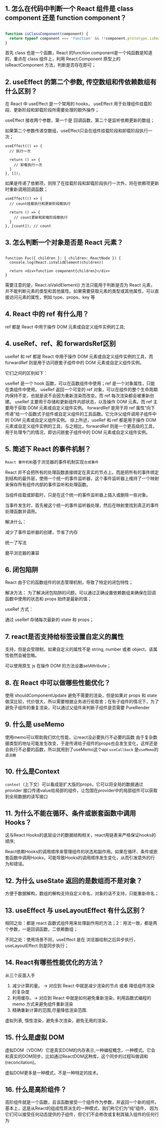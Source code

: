 ## 1. 怎么在代码中判断一个 React 组件是 class component 还是 function component？

```js

function isClassComponent(component) {
  return typeof component === 'function' && !!component.prototype.isReactComponent
}
```
首先 class 也是一个函数，React 的function component是一个纯函数是知道的，重点在 class 组件上，利用 React.Component 原型上的 isReactComponent 方法，判断是否存在即可；

## 2. useEffect 的第二个参数, 传空数组和传依赖数组有什么区别？

在 React 中 useEffect 是一个常用的 hooks， useEffect 用于处理组件挂载阶段、更新阶段和卸载阶段所需要处理的额外操作；

useEffect 接收两个参数，第一个是 回调函数，第二个是监听依赖更新的数组；

如果第二个参数传递空数组，useEffect只会在组件挂载阶段和卸载阶段执行一次；

```tsx
useEffect(() => {
  // 执行一次
  
  return () => {
    // 卸载执行一次
  }
}, []);
```

如果是传递了依赖项，则除了在挂载阶段和卸载阶段执行一次外，将在依赖项更新时重新调用回调函数；

```tsx
useEffect(() => {
  // count挂载执行和更新阶段都执行
  
  return () => {
    // count更新和卸载阶段都执行
  }
}, [count]); // count
```

## 3. 怎么判断一个对象是否是 React 元素？

```tsx

function Fuc({ children }: { children: ReactNode }) {
  console.log(React.isValidElement(children))

  return <div>function component{children}</div>
}

```

需要注意的是，React.isValidElement() 方法只能用于判断是否为 React 元素，并不能判断元素的类型和其他属性。如果需要获取元素的类型或其他属性，可以直接访问元素的属性，例如 type、props、key 等


## 4. React 中的 ref 有什么用？

ref 都是 React 中用于操作 DOM 元素或自定义组件实例的工具;

## 4. useRef、ref、和 forwardsRef区别

useRef 和 ref 都是 React 中用于操作 DOM 元素或自定义组件实例的工具，而 forwardRef 则是用于访问嵌套子组件中的 DOM 元素或自定义组件实例。

它们之间的区别如下：

useRef 是一个 hook 函数，可以在函数组件中使用；ref 是一个对象属性，只能在类组件中使用。
useRef 返回一个可变的 ref 对象，可以在组件的整个生命周期内保持不变，也就是说不会因为重新渲染而改变。而 ref 每次渲染都会被重新创建。
useRef 主要用于存储和更新组件内部状态，以及操作 DOM 元素。而 ref 主要用于获取 DOM 元素或自定义组件实例。
forwardRef 是用于将 ref 属性“向下传递”给一个函数式子组件或自定义组件的工具函数。它允许父组件调用子组件中的 DOM 元素或自定义组件实例。
综上所述，useRef 和 ref 都是用于操作 DOM 元素或自定义组件实例的工具，与之相比，forwardRef 则是一个更高级的工具，用于处理专门的情况，即访问嵌套子组件中的 DOM 元素或自定义组件实例。

## 5. 简述下 React 的事件机制？

`React 事件机制`基于浏览器的事件机制实现`合成事件`

React 并不会把所有的处理函数直接绑定在真实的节点上。而是把所有的事件绑定到结构的最外层，使用一个统一的事件监听器，这个事件监听器上维持了一个映射来保存所有组件内部的事件监听和处理函数。

当组件挂载或卸载时，只是在这个统一的事件监听器上插入或删除一些对象。

当事件发生时，首先被这个统一的事件监听器处理，然后在映射里找到真正的事件处理函数并调用。

解决什么：

减少了事件监听器的创建，节省了内存

统一了写法

磨平浏览器的兼容

## 6. 闭包陷阱

React 由于它的函数组件的状态管理机制，导致了特定的闭包特性；

解决方法：
为了解决闭包陷阱的问题，可以通过正确设置依赖数组来确保在回调函数中使用的状态和 props 始终是最新的值；

useRef 方式：

通过 useRef 存储每次最新的 state 和 props；


## 7. react是否支持给标签设置自定义的属性

支持，但是会受限制，如果自定义的属性不是 string, number 或者 object，该属性依然会被忽略。

可以使用原生 js 在操作 DOM 的方法设置setAttribute；

## 8. 在 React 中可以做哪些性能优化？

使用 shouldComponentUpdate 避免不需要的渲染，但是如果对 props 和 state 做深比较，代价很大，所以需要根据业务进行些取舍；在有子组件的情况下，为了避免子组件的重复渲染，可以通过父组件来判断子组件是否需要 PureRender

## 9. 什么是 useMemo

使用memo可以帮助我们优化性能，让react没必要执行不必要的函数
由于复杂数据类型的地址可能发生改变，于是传递给子组件的props也会发生变化，这样还是会执行不必要的函数，所以就用到了useMemo这个api
`useCallback` 是`useMemo`的`语法糖`

## 10. 什么是Context

`context`（上下文）可以看成是扩大版的props，它可以将全局的数据通过 provider 接口传递value给局部的组件，让包围在provider中的局部组件可以获取到全局数据的读写接口

## 11. 为什么不能在循环、条件或嵌套函数中调用 Hooks？
这与React Hooks的底层设计的数据结构相关，react用链表来严格保证hooks的顺序;

React依赖Hooks的调用顺序来管理组件的状态和副作用。如果在循环、条件或嵌套函数中调用Hooks，可能导致Hooks的调用顺序发生变化，从而引发意外的行为和错误。

## 12. 为什么 useState 返回的是数组而不是对象？

方便于数据解构，数组的解构支持自定义命名，对象的话不支持，只能重新命名；

## 13. useEffect 与 useLayoutEffect 有什么区别？

相同之处：都是 react 函数式组件用来处理副作用的方法；2：用法一致，都是两个参数，一是回调函数，二依赖数组；

不同之处：使用场景不同，useEffect 是在 浏览器绘制之后异步执行，useLayoutEffect 则是同步执行；

## 14. React有哪些性能优化的方法？

从三个反面入手

1. 减少计算的量。 -> 对应到 React 中就是减少渲染的节点 或者 降低组件渲染的复杂度
2. 利用缓存。-> 对应到 React 中就是如何避免重新渲染，利用函数式编程的 memo 方式来避免组件重新渲染
3. 精确重新计算的范围,尽量降低渲染范围.

虚拟列表, 惰性渲染，避免多次渲染，避免无用的渲染，


## 15. 什么是虚拟 DOM
虚拟DOM（VDOM）它是真实DOM的内存表示,一种编程概念，一种模式。它会和真实的DOM同步，比如通过ReactDOM这种库，这个同步的过程叫做调和(reconcilation)。

虚拟DOM更多是一种模式，不是一种特定的技术。

## 16. 什么是高阶组件？
高阶组件就是一个函数，且该函数接受一个组件作为参数，并返回一个新的组件。基本上，这是从React的组成性质派生的一种模式，我们称它们为“纯”组件， 因为它们可以接受任何动态提供的子组件，但它们不会修改或复制其输入组件的任何行为
